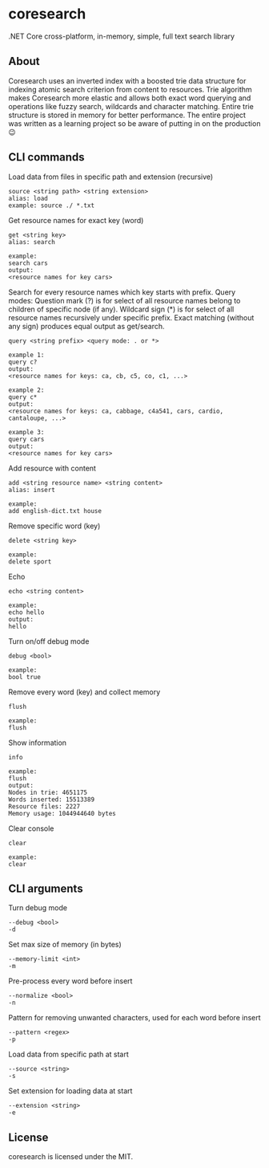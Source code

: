 # coresearch
 .NET Core cross-platform, in-memory, simple, full text search library

About
-----
Coresearch uses an inverted index with a boosted trie data structure for indexing atomic search criterion from content to resources. Trie algorithm makes Coresearch more elastic and allows both exact word querying and operations like fuzzy search, wildcards and character matching. Entire trie structure is stored in memory for better performance. The entire project was written as a learning project so be aware of putting in on the production 😉

## CLI commands
Load data from files in specific path and extension (recursive)
```
source <string path> <string extension>
alias: load
example: source ./ *.txt
```

Get resource names for exact key (word)
```
get <string key>
alias: search

example: 
search cars
output:
<resource names for key cars>
```

Search for every resource names which key starts with prefix. 
Query modes:
Question mark (?) is for select of all resource names belong to children of specific node (if any).
Wildcard sign (\*) is for select of all resource names recursively under specific prefix.
Exact matching (without any sign) produces equal output as get/search.
```
query <string prefix> <query mode: . or *>

example 1: 
query c?
output: 
<resource names for keys: ca, cb, c5, co, c1, ...>

example 2: 
query c*
output: 
<resource names for keys: ca, cabbage, c4a541, cars, cardio, cantaloupe, ...>

example 3: 
query cars
output: 
<resource names for key cars>
```

Add resource with content
```
add <string resource name> <string content>
alias: insert

example:
add english-dict.txt house 
```

Remove specific word (key)
```
delete <string key>

example:
delete sport
```

Echo
```
echo <string content>

example:
echo hello
output:
hello
```

Turn on/off debug mode
```
debug <bool>

example:
bool true
```

Remove every word (key) and collect memory
```
flush

example:
flush
```

Show information
```
info

example:
flush
output:
Nodes in trie: 4651175
Words inserted: 15513389
Resource files: 2227
Memory usage: 1044944640 bytes
```

Clear console
```
clear

example:
clear
```

## CLI arguments
Turn debug mode
```
--debug <bool>
-d
```

Set max size of memory (in bytes)
```
--memory-limit <int>
-m
```

Pre-process every word before insert
```
--normalize <bool>
-n
```

Pattern for removing unwanted characters, used for each word before insert
```
--pattern <regex>
-p
```

Load data from specific path at start
```
--source <string>
-s
```

Set extension for loading data at start
```
--extension <string>
-e
```


License
-----
coresearch is licensed under the MIT.
